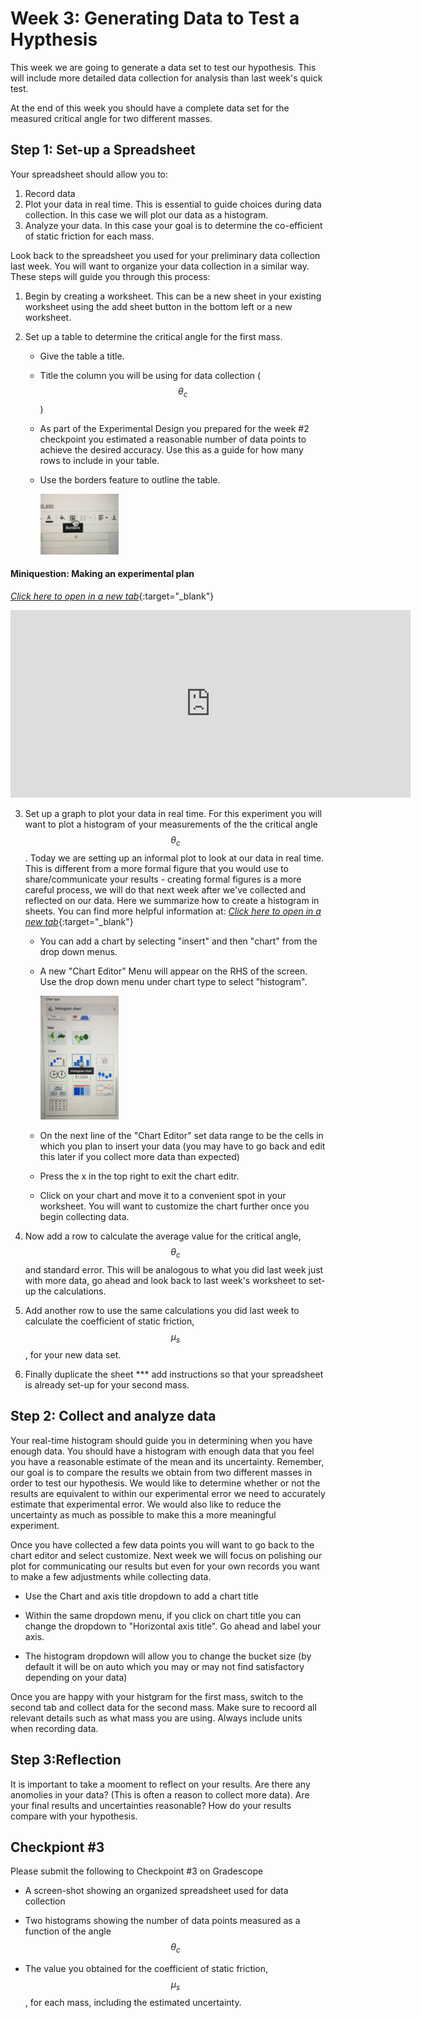 # Week 3: Generating Data to Test a Hypthesis
This week we are going to generate a data set to test our hypothesis. This will include more detailed data collection for analysis than last week's quick test.

At the end of this week you should have a complete data set for the measured critical angle for two different masses.

## Step 1: Set-up a Spreadsheet
Your spreadsheet should allow you to:
1. Record data
2. Plot your data in real time. This is essential to guide choices during data collection. In this case we will plot our data as a histogram.
3. Analyze your data. In this case your goal is to determine the co-efficient of static friction for each mass.

Look back to the spreadsheet you used for your preliminary data collection last week. You will want to organize your data collection in a similar way. These steps will guide you through this process:

1. Begin by creating a worksheet. This can be a new sheet in your existing worksheet using the add sheet button in the bottom left or a new worksheet.
2. Set up a table to determine the critical angle for the first mass.

    + Give the table a title.

    + Title the column you will be using for data collection ($$\theta_c$$)

    + As part of the Experimental Design you prepared for the week #2 checkpoint you estimated a reasonable number of data points to achieve the desired accuracy. Use this as a guide for how many rows to include in your table. 

    + Use the borders feature to outline the table.
    
        <img src="images/borders.JPG" alt="The border button will allow you to outline your table" width="125"/>

#### Miniquestion: Making an experimental plan
[*Click here to open in a new tab*](https://forms.gle/dUEeSjauPuXdWdGQA){:target="_blank"}

<iframe src="https://docs.google.com/forms/d/e/1FAIpQLSePneKoMuKH7PGq0k1jKHiPh6WaRmbSR3SvevviarDiG6Yn3Q/viewform?embedded=true" width="640" height="300" frameborder="0" marginheight="0" marginwidth="0">Loading…</iframe>

3. Set up a graph to plot your data in real time. For this experiment you will want to plot a histogram of your measurements of the the critical angle $$\theta_c$$. Today we are setting up an informal plot to look at our data in real time. This is different from a more formal figure that you would use to share/communicate your results - creating formal figures is a more careful process, we will do that next week after we've collected and reflected on our data. Here we summarize how to create a histogram in sheets. You can find more helpful information at: [*Click here to open in a new tab*](https://support.google.com/docs/answer/9146867?hl=en){:target="_blank"}

    + You can add a chart by selecting "insert" and then "chart" from the drop down menus.

    + A new "Chart Editor" Menu will appear on the RHS of the screen. Use the drop down menu under chart type to select "histogram".

        <img src="images/Histogram.JPG" alt="The border button will allow you to outline your table" width="125"/>

    + On the next line of the "Chart Editor" set data range to be the cells in which you plan to insert your data (you may have to go back and edit this later if you collect more data than expected)

    + Press the x in the top right to exit the chart editr.

    + Click on your chart and move it to a convenient spot in your worksheet. You will want to customize the chart further once you begin collecting data.

5. Now add a row to calculate the average value for the critical angle, $$\theta_c$$ and standard error. This will be analogous to what you did last week just with more data, go ahead and look back to last week's worksheet to set-up the calculations.

6. Add another row to use the same calculations you did last week to calculate the coefficient of static friction, $$\mu_s$$, for your new data set.

7. Finally duplicate the sheet
*** add instructions
so that your spreadsheet is already set-up for your second mass.

## Step 2: Collect and analyze data

Your real-time histogram should guide you in determining when you have enough data. You should have a histogram with enough data that you feel you have a reasonable estimate of the mean and its uncertainty. Remember, our goal is to compare the results we obtain from two different masses in order to test our hypothesis. We would like to determine whether or not the results are equivalent to within our experimental error we need to accurately estimate that experimental error. We would also like to reduce the uncertainty as much as possible to make this a more meaningful experiment.

Once you have collected a few data points you will want to go back to the chart editor and select customize. Next week we will focus on polishing our plot for communicating our results but even for your own records you want to make a few adjustments while collecting data. 

+ Use the Chart and axis title dropdown to add a chart title

+ Within the same dropdown menu, if you click on chart title you can change the dropdown to "Horizontal axis title". Go ahead and label your axis.

+ The histogram dropdown will allow you to change the bucket size (by default it will be on auto which you may or may not find satisfactory depending on your data)

Once you are happy with your histgram for the first mass, switch to the second tab and collect data for the second mass. Make sure to recoord all relevant details such as what mass you are using. Always include units when recording data.

## Step 3:Reflection

It is important to take a mooment to reflect on your results. Are there any anomolies in your data? (This is often a reason to collect more data). Are your final results and uncertainties reasonable? How do your results compare with your hypothesis.

## Checkpiont #3

Please submit the following to Checkpoint #3 on Gradescope

+ A screen-shot showing an organized spreadsheet used for data collection

+ Two histograms showing the number of data points measured as a function of the angle $$\theta_c$$

+ The value you obtained for the coefficient of static friction, $$\mu_s$$, for each mass, including the estimated uncertainty.